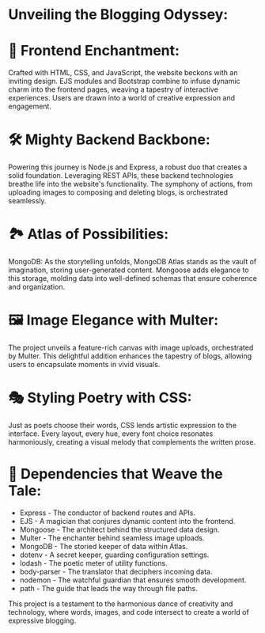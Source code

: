 # Unveiling the Blogging Odyssey:

# 🎨 Frontend Enchantment: 
  Crafted with HTML, CSS, and JavaScript, the website beckons with an inviting design. EJS modules and Bootstrap combine to infuse dynamic charm into the frontend pages, weaving a tapestry of interactive experiences. Users are drawn into a world of creative expression and engagement.

# 🛠️ Mighty Backend Backbone: 
  Powering this journey is Node.js and Express, a robust duo that creates a solid foundation. Leveraging REST APIs, these backend technologies breathe life into the website's functionality. The symphony of actions, from uploading images to composing and 
  deleting blogs, is orchestrated seamlessly.

# 🏞️ Atlas of Possibilities: 
  MongoDB: As the storytelling unfolds, MongoDB Atlas stands as the vault of imagination, storing user-generated content.
  Mongoose adds elegance to this storage, molding data into well-defined schemas that ensure coherence and organization.

# 🖼️ Image Elegance with Multer: 
  The project unveils a feature-rich canvas with image uploads, orchestrated by Multer. This delightful addition enhances the tapestry of blogs, allowing users to encapsulate moments in vivid visuals.

# 🎭 Styling Poetry with CSS: 
  Just as poets choose their words, CSS lends artistic expression to the interface. Every layout, every hue, every font choice resonates harmoniously, creating a visual melody that complements the written prose.

# 🎼 Dependencies that Weave the Tale:

* Express - The conductor of backend routes and APIs.
* EJS - A magician that conjures dynamic content into the frontend.
* Mongoose - The architect behind the structured data design.
* Multer - The enchanter behind seamless image uploads.
* MongoDB - The storied keeper of data within Atlas.
* dotenv - A secret keeper, guarding configuration settings.
* lodash - The poetic meter of utility functions.
* body-parser - The translator that deciphers incoming data.
* nodemon - The watchful guardian that ensures smooth development.
* path - The guide that leads the way through file paths.


This project is a testament to the harmonious dance of creativity and technology, where words, images, and code intersect to create a world of expressive blogging.
